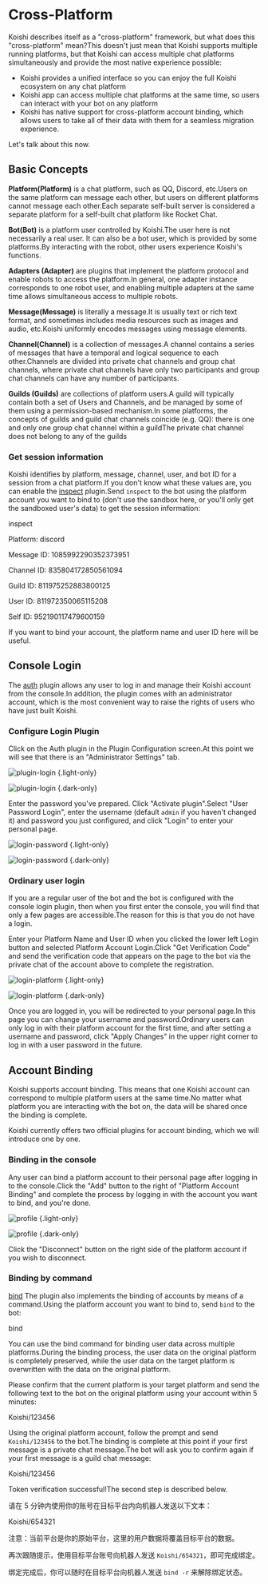 # Cross-Platform

Koishi describes itself as a "cross-platform" framework, but what does this "cross-platform" mean?This doesn't just mean that Koishi supports multiple running platforms, but that Koishi can access multiple chat platforms simultaneously and provide the most native experience possible:

- Koishi provides a unified interface so you can enjoy the full Koishi ecosystem on any chat platform
- Koishi app can access multiple chat platforms at the same time, so users can interact with your bot on any platform
- Koishi has native support for cross-platform account binding, which allows users to take all of their data with them for a seamless migration experience.

Let's talk about this now.

## Basic Concepts

**Platform(Platform)** is a chat platform, such as QQ, Discord, etc.Users on the same platform can message each other, but users on different platforms cannot message each other.Each separate self-built server is considered a separate platform for a self-built chat platform like Rocket Chat.

**Bot(Bot)** is a platform user controlled by Koishi.The user here is not necessarily a real user. It can also be a bot user, which is provided by some platforms.By interacting with the robot, other users experience Koishi's functions.

**Adapters (Adapter)** are plugins that implement the platform protocol and enable robots to access the platform.In general, one adapter instance corresponds to one robot user, and enabling multiple adapters at the same time allows simultaneous access to multiple robots.

**Message(Message)** is literally a message.It is usually text or rich text format, and sometimes includes media resources such as images and audio, etc.Koishi uniformly encodes messages using message elements.

**Channel(Channel)** is a collection of messages.A channel contains a series of messages that have a temporal and logical sequence to each other.Channels are divided into private chat channels and group chat channels, where private chat channels have only two participants and group chat channels can have any number of participants.

**Guilds (Guilds)** are collections of platform users.A guild will typically contain both a set of Users and Channels, and be managed by some of them using a permission-based mechanism.In some platforms, the concepts of guilds and guild chat channels coincide (e.g. QQ): there is one and only one group chat channel within a guildThe private chat channel does not belong to any of the guilds

### Get session information

Koishi identifies by platform, message, channel, user, and bot ID for a session from a chat platform.If you don't know what these values are, you can enable the [inspect](../../plugins/common/inspect.md) plugin.Send `inspect` to the bot using the platform account you want to bind to (don't use the sandbox here, or you'll only get the sandboxed user's data) to get the session information:

<chat-panel>
<chat-message nickname="Alice">inspect</chat-message>
<chat-message nickname="Koishi">
<p>Platform: discord</p>
<p>Message ID: 1085992290352373951</p>
<p>Channel ID: 835804172850561094</p>
<p>Guild ID: 811975252883800125</p>
<p>User ID: 811972350065115208</p>
<p>Self ID: 952190117479600159</p>
</chat-message>
</chat-panel>

If you want to bind your account, the platform name and user ID here will be useful.

## Console Login

The [auth](../../plugins/console/auth.md) plugin allows any user to log in and manage their Koishi account from the console.In addition, the plugin comes with an administrator account, which is the most convenient way to raise the rights of users who have just built Koishi.

### Configure Login Plugin

Click on the Auth plugin in the Plugin Configuration screen.At this point we will see that there is an "Administrator Settings" tab.

![plugin-login](/manual/console/plugin-login.light.webp) {.light-only}

![plugin-login](/manual/console/plugin-login.dark.webp) {.dark-only}

Enter the password you've prepared. Click "Activate plugin".Select "User Password Login", enter the username (default `admin` if you haven't changed it) and password you just configured, and click "Login" to enter your personal page.

![login-password](/manual/console/login-password.light.webp) {.light-only}

![login-password](/manual/console/login-password.dark.webp) {.dark-only}

### Ordinary user login

If you are a regular user of the bot and the bot is configured with the console login plugin, then when you first enter the console, you will find that only a few pages are accessible.The reason for this is that you do not have a login.

Enter your Platform Name and User ID when you clicked the lower left Login button and selected Platform Account Login.Click "Get Verification Code" and send the verification code that appears on the page to the bot via the private chat of the account above to complete the registration.

![login-platform](/manual/console/login-platform.light.webp) {.light-only}

![login-platform](/manual/console/login-platform.dark.webp) {.dark-only}

Once you are logged in, you will be redirected to your personal page.In this page you can change your username and password.Ordinary users can only log in with their platform account for the first time, and after setting a username and password, click "Apply Changes" in the upper right corner to log in with a user password in the future.

## Account Binding

Koishi supports account binding. This means that one Koishi account can correspond to multiple platform users at the same time.No matter what platform you are interacting with the bot on, the data will be shared once the binding is complete.

Koishi currently offers two official plugins for account binding, which we will introduce one by one.

### Binding in the console

Any user can bind a platform account to their personal page after logging in to the console.Click the "Add" button to the right of "Platform Account Binding" and complete the process by logging in with the account you want to bind, and you're done.

![profile](/manual/console/profile.light.webp) {.light-only}

![profile](/manual/console/profile.dark.webp) {.dark-only}

Click the "Disconnect" button on the right side of the platform account if you wish to disconnect.

### Binding by command

[bind](../../plugins/common/bind.md) The plugin also implements the binding of accounts by means of a command.Using the platform account you want to bind to, send `bind` to the bot:

<chat-panel>
<chat-message nickname="Alice">bind</chat-message>
<chat-message nickname="Koishi">
<p>You can use the bind command for binding user data across multiple platforms.During the binding process, the user data on the original platform is completely preserved, while the user data on the target platform is overwritten with the data on the original platform.</p>
<p>Please confirm that the current platform is your target platform and send the following text to the bot on the original platform using your account within 5 minutes:</p>
<p>Koishi/123456</p>
</chat-message>
</chat-panel>

Using the original platform account, follow the prompt and send `Koishi/123456` to the bot.The binding is complete at this point if your first message is a private chat message.The bot will ask you to confirm again if your first message is a guild chat message:

<chat-panel>
<chat-message nickname="Alice">Koishi/123456</chat-message>
<chat-message nickname="Koishi">
<p>Token verification successful!The second step is described below.</p>
<p>请在 5 分钟内使用你的账号在目标平台内向机器人发送以下文本：</p>
<p>Koishi/654321</p>
<p>注意：当前平台是你的原始平台，这里的用户数据将覆盖目标平台的数据。</p>
</chat-message>
</chat-panel>

再次跟随提示，使用目标平台账号向机器人发送 `Koishi/654321`，即可完成绑定。

绑定完成后，你可以随时在目标平台向机器人发送 `bind -r` 来解除绑定状态。
